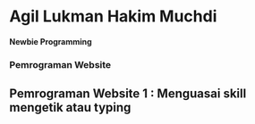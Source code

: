 # Agil Lukman Hakim Muchdi

#### Newbie Programming

### __Pemrograman Website__


## **<a href="/pembelajaran1/README.md" style="color: inherit; text-decoration: none;">Pemrograman Website 1 : Menguasai skill mengetik atau typing</a>**
